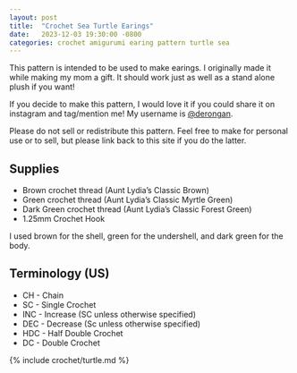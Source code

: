 ```yaml
---
layout: post
title:  "Crochet Sea Turtle Earings"
date:   2023-12-03 19:30:00 -0800
categories: crochet amigurumi earing pattern turtle sea
---
```


This pattern is intended to be used to make earings. I originally made it while making my mom a gift. It should work just as well as a stand alone plush if you want!

If you decide to make this pattern, I would love it if you could share it on instagram and tag/mention me! My username is [@derongan](https://instagram.com/derongan).

Please do not sell or redistribute this pattern. Feel free to make for personal use or to sell, but please link back to this site if you do the latter.

## Supplies
* Brown crochet thread (Aunt Lydia’s Classic Brown)
* Green crochet thread (Aunt Lydia’s Classic Myrtle Green)
* Dark Green crochet thread (Aunt Lydia’s Classic Forest Green)
* 1.25mm Crochet Hook

I used brown for the shell, green for the undershell, and dark green for the body.

## Terminology (US)
* CH - Chain
* SC - Single Crochet
* INC - Increase (SC unless otherwise specified)
* DEC - Decrease (Sc unless otherwise specified)
* HDC - Half Double Crochet
* DC - Double Crochet

{% include crochet/turtle.md %}

